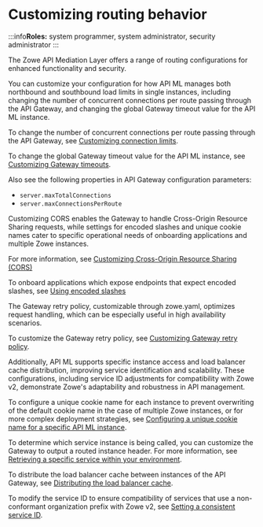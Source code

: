 # Customizing routing behavior 

:::info**Roles:** system programmer, system administrator, security administrator
:::

The Zowe API Mediation Layer offers a range of routing configurations for enhanced functionality and security. 

You can customize your configuration for how API ML manages both northbound and southbound load limits in single instances, including changing the number of concurrent connections per route passing through the API Gateway, and changing the global Gateway timeout value for the API ML instance.

To change the number of concurrent connections per route passing through the API Gateway, see [Customizing connection limits](./configuration-connection-limits).

To change the global Gateway timeout value for the API ML instance, see [Customizing Gateway timeouts](./configuration-gateway-timeouts).

Also see the following properties in API Gateway configuration parameters: 
* `server.maxTotalConnections`
* `server.maxConnectionsPerRoute`

Customizing CORS enables the Gateway to handle Cross-Origin Resource Sharing requests, while settings for encoded slashes and unique cookie names cater to specific operational needs of onboarding applications and multiple Zowe instances.

For more information, see [Customizing Cross-Origin Resource Sharing (CORS)](./configuration-cors)

To onboard applications which expose endpoints that expect encoded slashes, see [Using encoded slashes](./configuration-url-handling)

The Gateway retry policy, customizable through zowe.yaml, optimizes request handling, which can be especially useful in high availability scenarios.

To customize the Gateway retry policy, see [Customizing Gateway retry policy](./configuration-gateway-retry-policy).

Additionally, API ML supports specific instance access and load balancer cache distribution, improving service identification and scalability. These configurations, including service ID adjustments for compatibility with Zowe v2, demonstrate Zowe's adaptability and robustness in API management.

To configure a unique cookie name for each instance to prevent overwriting of the default cookie name in the case of multiple Zowe instances, or for more complex deployment strategies, see [Configuring a unique cookie name for a specific API ML instance](./configuration-unique-cookie-name-for-multiple-zowe-instances).

To determine which service instance is being called, you can customize the Gateway to output a routed instance header. For more information, see [Retrieving a specific service within your environment](./configuration-access-specific-instance-of-service).

To distribute the load balancer cache between instances of the API Gateway, see [Distributing the load balancer cache](./configuration-distributed-load-balancer-cache).

To modify the service ID to ensure compatibility of services that use a non-conformant organization prefix with Zowe v2, see [Setting a consistent service ID](./configuration-set-consistent-service-id).


